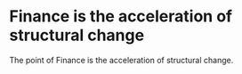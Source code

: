 # Finance is the acceleration of structural change
The point of Finance is the acceleration of structural change.  
